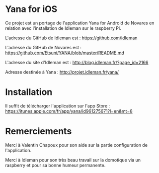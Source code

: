 # Yana for iOS

Ce projet est un portage de l'application Yana for Android de Novares en relation avec l'installation de Idleman sur le raspberry Pi.

L'adresse du GitHub de Idleman est : https://github.com/ldleman

L'adresse du GitHub de Novares est : https://github.com/Etsuni/YANA/blob/master/README.md

L'adresse du site d'Idleman est : http://blog.idleman.fr/?page_id=2166

Adresse destinée à  Yana : http://projet.idleman.fr/yana/

Installation
====

Il suffit de télécharger l'application sur l'app Store : https://itunes.apple.com/fr/app/yana/id961275671?l=en&mt=8

Remerciements 
====

Merci à Valentin Chapoux pour son aide sur la partie configuration de l'application. 

Merci à Idleman pour son très beau travail sur la domotique via un raspberry et pour sa bonne humeur permanente.

